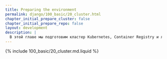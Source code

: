 ```yaml
---
title: Preparing the environment
permalink: django/100_basic/20_cluster.html
chapter_initial_prepare_cluster: false
chapter_initial_prepare_repo: false
layout: development
description: |
  В этой главе мы подготовим кластер Kubernetes, Container Registry и локальное окружение для развертывания приложений.
---
```

{% include 100_basic/20_cluster.md.liquid %}